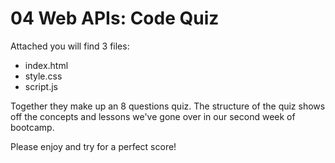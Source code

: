 # 04 Web APIs: Code Quiz
Attached you will find 3 files:
  - index.html
  - style.css
  - script.js

Together they make up an 8 questions quiz. The structure of the quiz shows off the concepts and lessons we've gone over in our second week of bootcamp. 

Please enjoy and try for a perfect score!